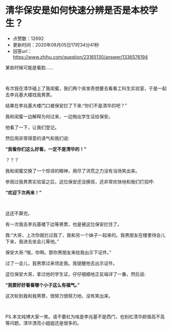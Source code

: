 # 清华保安是如何快速分辨是否是本校学生？
- 点赞数：12692
- 更新时间：2020年08月05日17时34分41秒
- 回答url：https://www.zhihu.com/question/23165130/answer/1336576194
<body>
 <p data-pid="oeFy19-z">某些时候可能是看脸……</p>
 <p class="ztext-empty-paragraph"><br></p>
 <p data-pid="JLuLwD2W">有次我在清华碰上了我闺蜜，我们两个突发奇想要去看看工科生实验室，于是一起去李兆基大楼找我男票。</p>
 <p data-pid="4rBLCGCO">结果在李兆基大楼门口被保安拦了下来:“你们不是清华的吧？”</p>
 <p data-pid="kpMZqNfR">我和闺蜜一边解释为何过来，一边掏出学生证给保安。</p>
 <p data-pid="zdZ7C7EW">他看了一下，让我们登记。</p>
 <p data-pid="Me1I3MP8">然后用非常得意的语气和我们说:</p>
 <p data-pid="Ein8WkuJ"><b>“我看你们这么好看，一定不是清华的！”</b></p>
 <p data-pid="Xax6H53x">？？？</p>
 <p data-pid="dWUWJ9PL">我和闺蜜交换了一个惊讶的眼神，用尽了洪荒之力没有当场笑出来。</p>
 <p data-pid="dnHzZNro">参观过我男票实验室之后，这位保安还没换班，还非常欢快地和我们打招呼:</p>
 <p data-pid="xcPTSh5-"><b>“欢迎下次再来！”</b></p>
 <p class="ztext-empty-paragraph"><br></p>
 <p data-pid="gvQ79-Cz">这还不算完。</p>
 <p data-pid="q2fPd7NC">有一次我去李兆基楼下边等男票，也是被这位保安拦住了。</p>
 <p data-pid="2WoeSLSU">我:“大哥，上次你就拦过我了，我和另一个妹子一起来的。我男朋友在楼里待会儿下来，我进去坐会儿等他。”</p>
 <p data-pid="eBwOcA3y">保安大哥:“哦，你啊。那你男朋友来给我出示下证件。”</p>
 <p data-pid="W7V2KKi1">过了一会儿，我男票过来领走我。我提醒他去出示证件。</p>
 <p data-pid="TrCFn4cH">这位保安大哥，拿过他的学生证，仔仔细细地正反端详了一番，然后说:</p>
 <p data-pid="V83fTpcF"><b>“我要好好看看哪个小子这么有福气。”</b></p>
 <p data-pid="ZORJU2NS">这次轮到我和我男票，很努力很努力地，没有笑出来。</p>
 <p class="ztext-empty-paragraph"><br></p>
 <p data-pid="udi0-WaU">PS.本文纯博大家一笑。请不要杠为啥是李兆基不是西门，也别杠清华颜值高不高等问题，清华漂亮小姐姐还是很多的。</p>
</body>